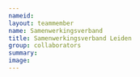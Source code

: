 ```yaml
---
nameid: 
layout: teammember
name: Samenwerkingsverband
title: Samenwerkingsverband Leiden
group: collaborators
summary: 
image: 
---
```


 

